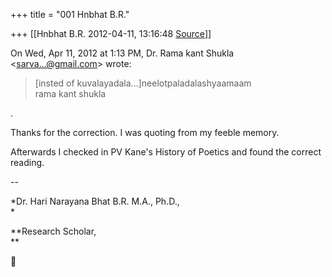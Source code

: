 +++
title = "001 Hnbhat B.R."

+++
[[Hnbhat B.R.	2012-04-11, 13:16:48 [Source](https://groups.google.com/g/bvparishat/c/x9YkpMoV8qU)]]



On Wed, Apr 11, 2012 at 1:13 PM, Dr. Rama kant Shukla \<[sarva...@gmail.com]()\> wrote:  

> \[insted of kuvalayadala...\]neelotpaladalashyaamaam  
> rama kant shukla  

.

Thanks for the correction. I was quoting from my feeble memory.

  

Afterwards I checked in PV Kane's History of Poetics and found the correct reading.

  

--  

*Dr. Hari Narayana Bhat B.R. M.A., Ph.D.,  
*

**Research Scholar,  
**



